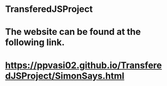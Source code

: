 # TransferedJSProject
# The website can be found at the following link.
# https://ppvasi02.github.io/TransferedJSProject/SimonSays.html
